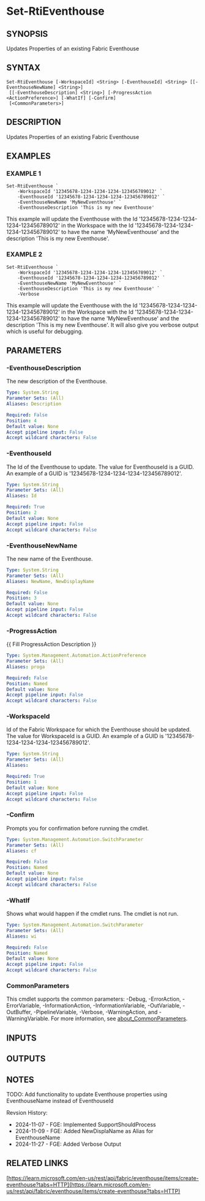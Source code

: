 # Set-RtiEventhouse

## SYNOPSIS
Updates Properties of an existing Fabric Eventhouse

## SYNTAX

```
Set-RtiEventhouse [-WorkspaceId] <String> [-EventhouseId] <String> [[-EventhouseNewName] <String>]
 [[-EventhouseDescription] <String>] [-ProgressAction <ActionPreference>] [-WhatIf] [-Confirm]
 [<CommonParameters>]
```

## DESCRIPTION
Updates Properties of an existing Fabric Eventhouse

## EXAMPLES

### EXAMPLE 1
```
Set-RtiEventhouse `
    -WorkspaceId '12345678-1234-1234-1234-123456789012' `
    -EventhouseId '12345678-1234-1234-1234-123456789012' `
    -EventhouseNewName 'MyNewEventhouse' `
    -EventhouseDescription 'This is my new Eventhouse'
```

This example will update the Eventhouse with the Id '12345678-1234-1234-1234-123456789012'
in the Workspace with the Id '12345678-1234-1234-1234-123456789012' to
have the name 'MyNewEventhouse' and the description
'This is my new Eventhouse'.

### EXAMPLE 2
```
Set-RtiEventhouse `
    -WorkspaceId '12345678-1234-1234-1234-123456789012' `
    -EventhouseId '12345678-1234-1234-1234-123456789012' `
    -EventhouseNewName 'MyNewEventhouse' `
    -EventhouseDescription 'This is my new Eventhouse' `
    -Verbose
```

This example will update the Eventhouse with the Id '12345678-1234-1234-1234-123456789012'
in the Workspace with the Id '12345678-1234-1234-1234-123456789012' to
have the name 'MyNewEventhouse' and the description 'This is my new Eventhouse'.
It will also give you verbose output which is useful for debugging.

## PARAMETERS

### -EventhouseDescription
The new description of the Eventhouse.

```yaml
Type: System.String
Parameter Sets: (All)
Aliases: Description

Required: False
Position: 4
Default value: None
Accept pipeline input: False
Accept wildcard characters: False
```

### -EventhouseId
The Id of the Eventhouse to update.
The value for EventhouseId is a GUID.
An example of a GUID is '12345678-1234-1234-1234-123456789012'.

```yaml
Type: System.String
Parameter Sets: (All)
Aliases: Id

Required: True
Position: 2
Default value: None
Accept pipeline input: False
Accept wildcard characters: False
```

### -EventhouseNewName
The new name of the Eventhouse.

```yaml
Type: System.String
Parameter Sets: (All)
Aliases: NewName, NewDisplayName

Required: False
Position: 3
Default value: None
Accept pipeline input: False
Accept wildcard characters: False
```

### -ProgressAction
{{ Fill ProgressAction Description }}

```yaml
Type: System.Management.Automation.ActionPreference
Parameter Sets: (All)
Aliases: proga

Required: False
Position: Named
Default value: None
Accept pipeline input: False
Accept wildcard characters: False
```

### -WorkspaceId
Id of the Fabric Workspace for which the Eventhouse should be updated.
The value for WorkspaceId is a GUID.
An example of a GUID is '12345678-1234-1234-1234-123456789012'.

```yaml
Type: System.String
Parameter Sets: (All)
Aliases:

Required: True
Position: 1
Default value: None
Accept pipeline input: False
Accept wildcard characters: False
```

### -Confirm
Prompts you for confirmation before running the cmdlet.

```yaml
Type: System.Management.Automation.SwitchParameter
Parameter Sets: (All)
Aliases: cf

Required: False
Position: Named
Default value: None
Accept pipeline input: False
Accept wildcard characters: False
```

### -WhatIf
Shows what would happen if the cmdlet runs.
The cmdlet is not run.

```yaml
Type: System.Management.Automation.SwitchParameter
Parameter Sets: (All)
Aliases: wi

Required: False
Position: Named
Default value: None
Accept pipeline input: False
Accept wildcard characters: False
```

### CommonParameters
This cmdlet supports the common parameters: -Debug, -ErrorAction, -ErrorVariable, -InformationAction, -InformationVariable, -OutVariable, -OutBuffer, -PipelineVariable, -Verbose, -WarningAction, and -WarningVariable. For more information, see [about_CommonParameters](http://go.microsoft.com/fwlink/?LinkID=113216).

## INPUTS

## OUTPUTS

## NOTES
TODO: Add functionality to update Eventhouse properties using EventhouseName instead of EventhouseId

Revsion History:

- 2024-11-07 - FGE: Implemented SupportShouldProcess
- 2024-11-09 - FGE: Added NewDisplaName as Alias for EventhouseName
- 2024-11-27 - FGE: Added Verbose Output

## RELATED LINKS

[https://learn.microsoft.com/en-us/rest/api/fabric/eventhouse/items/create-eventhouse?tabs=HTTP](https://learn.microsoft.com/en-us/rest/api/fabric/eventhouse/items/create-eventhouse?tabs=HTTP)


